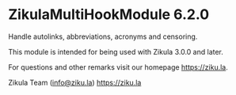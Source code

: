 # ZikulaMultiHookModule 6.2.0

Handle autolinks, abbreviations, acronyms and censoring.

This module is intended for being used with Zikula 3.0.0 and later.

For questions and other remarks visit our homepage <https://ziku.la>.

Zikula Team (info@ziku.la)
<https://ziku.la>
